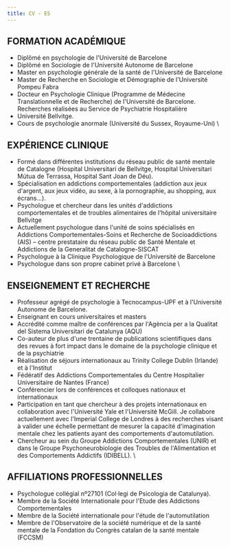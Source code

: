 ```yaml
---
title: CV - ES
---
```


## FORMATION ACADÉMIQUE
- Diplômé en psychologie de l'Université de Barcelone
- Diplômé en Sociologie de l'Université Autonome de Barcelone
- Master en psychologie générale de la santé de l'Université de Barcelone
- Master de Recherche en Sociologie et Démographie de l'Université Pompeu Fabra
- Docteur en Psychologie Clinique (Programme de Médecine Translationnelle et de Recherche) de l'Université de Barcelone. Recherches réalisées au Service de Psychiatrie Hospitalière
- Université Bellvitge.
- Cours de psychologie anormale (Université du Sussex, Royaume-Uni)
\
## EXPÉRIENCE CLINIQUE
- Formé dans différentes institutions du réseau public de santé mentale de Catalogne (Hospital Universitari de Bellvitge, Hospital Universitari Mútua de Terrassa, Hospital Sant Joan de Déu).
- Spécialisation en addictions comportementales (addiction aux jeux d'argent, aux jeux vidéo, au sexe, à la pornographie, au shopping, aux écrans...).
- Psychologue et chercheur dans les unités d'addictions comportementales et de troubles alimentaires de l'hôpital universitaire Bellvitge
- Actuellement psychologue dans l'unité de soins spécialisés en Addictions Comportementales-Soins et Recherche de Socioaddictions (AIS) – centre prestataire du réseau public de Santé Mentale et Addictions de la Generalitat de Catalogne-SISCAT
- Psychologue à la Clinique Psychologique de l'Université de Barcelone
- Psychologue dans son propre cabinet privé à Barcelone
\
## ENSEIGNEMENT ET RECHERCHE
- Professeur agrégé de psychologie à Tecnocampus-UPF et à l'Université Autonome de Barcelone.
- Enseignant en cours universitaires et masters
- Accrédité comme maître de conférences par l'Agència per a la Qualitat del Sistema Universitari de Catalunya (AQU)
- Co-auteur de plus d'une trentaine de publications scientifiques dans des revues à fort impact dans le domaine de la psychologie clinique et de la psychiatrie
- Réalisation de séjours internationaux au Trinity College Dublin (Irlande) et à l'Institut
- Fédératif des Addictions Comportementales du Centre Hospitalier Universitaire de Nantes (France)
- Conférencier lors de conférences et colloques nationaux et internationaux
- Participation en tant que chercheur à des projets internationaux en collaboration avec l'Université Yale et l'Université McGill. Je collabore actuellement avec l'Imperial College de Londres à des recherches visant à valider une échelle permettant de mesurer la capacité d'imagination mentale chez les patients ayant des comportements d'automutilation.
- Chercheur au sein du Groupe Addictions Comportementales (UNIR) et dans le Groupe Psychoneurobiologie des Troubles de l'Alimentation et des Comportements Addictifs (IDIBELL).
\
## AFFILIATIONS PROFESSIONNELLES
- Psychologue collégial nº27101 (Col·legi de Psicologia de Catalunya).
- Membre de la Société Internationale pour l'Etude des Addictions Comportementales
- Membre de la Société internationale pour l'étude de l'automutilation
- Membre de l'Observatoire de la société numérique et de la santé mentale de la Fondation du Congrès catalan de la santé mentale (FCCSM)